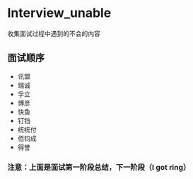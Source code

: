 # Interview_unable
收集面试过程中遇到的不会的内容

## 面试顺序

+ 讯盟
+ 瑞诚
+ 孚立
+ 博彦
+ 快鱼
+ 钉铛
+ 统统付
+ 佰钧成
+ 得誉

### 注意：上面是面试第一阶段总结，下一阶段（I got ring）